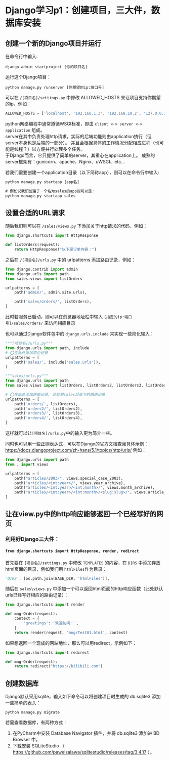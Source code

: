 # Django学习p1：创建项目，三大件，数据库安装
## 创建一个新的Django项目并运行

在命令行中输入: 
```commandline
django-admin startproject [你的项目名]
```
运行这个Django项目：
```commandline
python manage.py runserver [你期望的ip:端口号]
```
可以在 `/[项目名]/settings.py` 中修改 ALLOWED_HOSTS 来让项目支持你期望的ip，例如：
```python
ALLOWED_HOSTS = ['localhost', '192.168.1.3', '192.168.10.2', '127.0.0.1', '*']
```
python网络编程中通常遵循WSGI标准，即由 `client <-> server <-> application` 组成。  
server在其中负责处理http请求，实际的后端功能则由application执行（但server本身也是后端的一部分）。
并且会根据具体的工作情况分配相应进程（也可能是线程？）以方便并行处理多个任务。  
于Django而言，它只提供了简单的server，其重心在application上。 成熟的server框架有：gunicorn、apache、Nginx、uWSGI、etc...</br>

若我们需要创建一个application目录（以下简称app），则可以在命令行中输入:
```cmd
python manage.py startapp [app名]

# 例如说我们创建了一个名为sales的app则可以是：
python manage.py startapp sales
```

## 设置合适的URL请求

随后我们则可以在 `/sales/views.py` 下添加关于http请求的代码，例如：
```python
from django.shortcuts import HttpResponse

def listOrders(request):
    return HttpResponse("以下是订单内容：")
```
之后在 `/[项目名]/urls.py` 中的 urlpatterns 添加路由记录，例如：
```python
from django.contrib import admin
from django.urls import path
from sales.views import listOrders

urlpatterns = [
    path('admin/', admin.site.urls),

    path('sales/orders/', listOrders), 
]
```
此时若服务已启动，则可以在浏览器地址栏中输入 `[指定的ip:端口号]/sales/orders/` 来访问相应目录

也可以通过Django软件包中的 `django.urls.include` 来实现一些简化输入：

```python
"""[项目名]/urls.py"""
from django.urls import path, include
# ⭕在此处添加路由记录
urlpatterns = [
    path('sales/', include('sales.urls')),
]
```
```python
"""sales/urls.py"""
from django.urls import path
from sales.views import listOrders, listOrders2, listOrders3, listOrders4

# ⭕在此处添加路由记录, 此处是sales目录下的路由记录
urlpatterns = [
    path('orders/', listOrders),
    path('orders2/', listOrders2),
    path('orders3/', listOrders3),
    path('orders4/', listOrders4),
]
```
这样就可以让`[项目名]/urls.py`中的输入更为简介一些。

同时也可以用一些正则表达式，可以在Django的官方文档查阅具体示例：https://docs.djangoproject.com/zh-hans/5.1/topics/http/urls/ 
例如：
```python
from django.urls import path
from . import views

urlpatterns = [
    path("articles/2003/", views.special_case_2003),
    path("articles/<int:year>/", views.year_archive),
    path("articles/<int:year>/<int:month>/", views.month_archive),
    path("articles/<int:year>/<int:month>/<slug:slug>/", views.article_detail),
]
```

## 让在view.py中的http响应能够返回一个已经写好的网页

### 利用好Django三大件：

#### `from django.shortcuts import HttpResponse, render, redirect`

首先要在 `[项目名]/settings.py` 中修改 `TEMPLATES` 的内容，在 `DIRS` 中添加存放html页面的目录，例如我们用 `htmlFiles`作为目录：
```python
'DIRS': [os.path.join(BASE_DIR, 'htmlFiles')],
```
随后在 `sales\views.py` 中添加一个可以返回html页面的http响应函数（此处默认urls已经写好相应的路由记录）：
```python
from django.shortcuts import render

def mngrOrder(request):
    context = {
        'greetings': '欢迎访问！',
    }
    return render(request, 'mngrTest01.html', context)
```
如果想返回一个现成的网站地址，那么可以用redirect，示例如下：
```python
from django.shortcuts import redirect

def mngrOrder(request):
    return redirect("https://bilibili.com")
```

## 创建数据库

Django默认采用sqlite，输入如下命令可以将创建项目时生成的 db.sqlite3 添加一些简单的表头：
```commandline
python manage.py migrate
```
若需查看数据库，有两种方式：
1. 在PyCharm中安装 Database Navigator 插件，并将 db.sqlite3 添加进 BD Browser 中。
2. 下载安装 SQLiteStudio （ https://github.com/pawelsalawa/sqlitestudio/releases/tag/3.4.17 ）。
